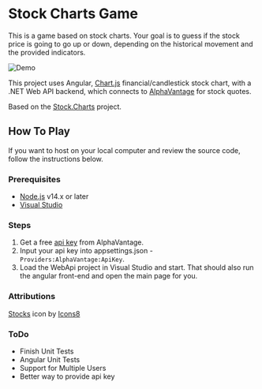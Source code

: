 # Stock Charts Game

This is a game based on stock charts. Your goal is to guess if the stock price is going to go up or down, depending on the historical movement and the provided indicators.  

![Demo](./Client/src/assets/Demo.gif)

This project uses Angular, [Chart.js](https://github.com/chartjs/chartjs-chart-financial) financial/candlestick stock chart, with a .NET Web API backend, which connects to [AlphaVantage](https://www.alphavantage.co/documentation/) for stock quotes.  

Based on the [Stock.Charts](https://www.github.com/DaveSkender/Stock.Charts) project.  

## How To Play

If you want to host on your local computer and review the source code, follow the instructions below.

### Prerequisites

- [Node.js](https://nodejs.org/) v14.x or later
- [Visual Studio](http://visualstudio.com)

### Steps

1. Get a free [api key](https://www.alphavantage.co/support/#api-key) from AlphaVantage.
1. Input your api key into appsettings.json - `Providers:AlphaVantage:ApiKey`.
1. Load the WebApi project in Visual Studio and start. That should also run the angular front-end and open the main page for you.

### Attributions

[Stocks](https://icons8.com/icon/NwAwrEVExFBt/stocks) icon by [Icons8](https://icons8.com)

### ToDo
- Finish Unit Tests
- Angular Unit Tests
- Support for Multiple Users
- Better way to provide api key
